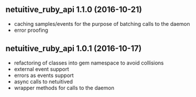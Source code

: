 netuitive_ruby_api 1.1.0 (2016-10-21)
-------------------------
* caching samples/events for the purpose of batching calls to the daemon
* error proofing

netuitive_ruby_api 1.0.1 (2016-10-17)
-------------------------
* refactoring of classes into gem namespace to avoid collisions
* external event support
* errors as events support
* async calls to netuitived
* wrapper methods for calls to the daemon

